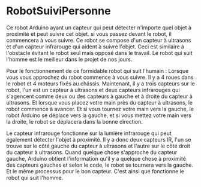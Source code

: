 # RobotSuiviPersonne
Ce robot Arduino ayant un capteur qui peut détecter n'importe quel objet à proximité et peut suivre cet objet. si vous passez devant le robot, il commencera à vous suivre. Ce robot se compose d'un capteur à ultrasons et d'un capteur infrarouge qui aident à suivre l'objet. Ceci est similaire à l'obstacle évitant le robot seul mais opposé dans le travail. Le robot qui suit l'homme est le meilleur dans le projet de nos jours.


Pour le fonctionnement de ce formidable robot qui suit l'humain : Lorsque vous vous approchez du robot commence à vous suivre. Il y a 4 roues dans le robot et 4 moteurs fixés au châssis. Maintenant, il y a trois capteurs sur le robot, l'un est un capteur à ultrasons et deux capteurs infrarouges qui s'agencent comme deux ou des capteurs à gauche et à droite du capteur à ultrasons. Et lorsque vous placez votre main près du capteur à ultrasons, le robot commence à avancer. Et si vous tournez votre main vers la gauche, le robot Arduino se déplace vers la gauche, et si vous mettez votre main vers la droite, le robot se déplacera dans la bonne direction.

Le capteur infrarouge fonctionne sur la lumière infrarouge qui peut également détecter l'objet à proximité. Il y a donc deux capteurs IR, l'un se trouve sur le côté gauche du capteur à ultrasons et l'autre sur le côté droit du capteur à ultrasons. Quand quelque chose s'approche du capteur gauche, Arduino obtient l'information qu'il y a quelque chose à proximité des capteurs gauches et selon le code, le robot se tournera vers la gauche. Et le même processus pour le bon capteur. C'est ainsi que fonctionne le robot qui suit l'homme.

